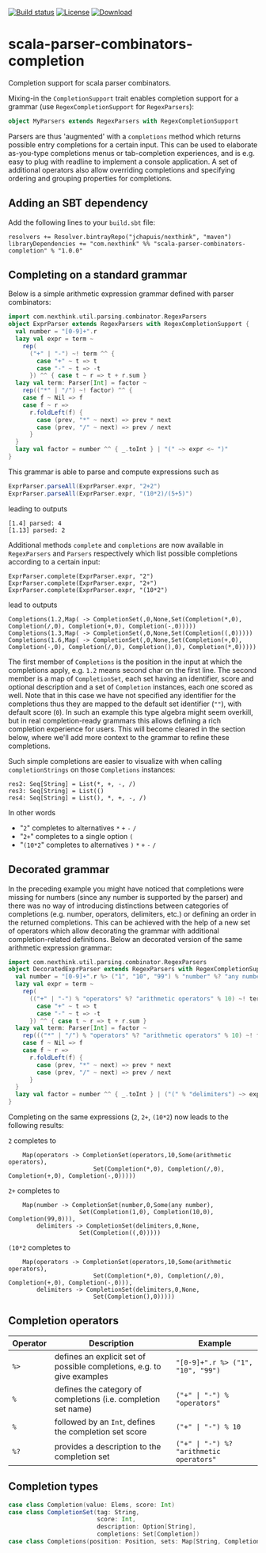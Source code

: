 [![Build status](https://travis-ci.org/jchapuis/scala-parser-combinators-completion.svg?branch=master)](https://travis-ci.org/jchapuis/scala-parser-combinators-completion)
[![License](https://img.shields.io/:license-MIT-blue.svg)](https://opensource.org/licenses/MIT)
[![Download](https://api.bintray.com/packages/jchapuis/nexthink/scala-parser-combinators-completion/images/download.svg) ](https://bintray.com/jchapuis/nexthink/scala-parser-combinators-completion/_latestVersion)

# scala-parser-combinators-completion
Completion support for scala parser combinators.

Mixing-in the `CompletionSupport` trait enables completion support for a grammar (use `RegexCompletionSupport` for `RegexParsers`):

```scala
object MyParsers extends RegexParsers with RegexCompletionSupport
```

Parsers are thus 'augmented' with a `completions` method which returns possible entry completions for a certain input. This can be used to elaborate as-you-type completions menus or tab-completion experiences, and is e.g. easy to plug with readline to implement a console application. 
A set of additional operators also allow overriding completions and specifying ordering and grouping properties for completions. 

## Adding an SBT dependency

Add the following lines to your `build.sbt` file:
 
 ```
 resolvers += Resolver.bintrayRepo("jchapuis/nexthink", "maven")
 libraryDependencies += "com.nexthink" %% "scala-parser-combinators-completion" % "1.0.0"
 ```

## Completing on a standard grammar
Below is a simple arithmetic expression grammar defined with parser combinators:

```scala
import com.nexthink.util.parsing.combinator.RegexParsers
object ExprParser extends RegexParsers with RegexCompletionSupport {
  val number = "[0-9]+".r
  lazy val expr = term ~
    rep(
      ("+" | "-") ~! term ^^ {
        case "+" ~ t => t
        case "-" ~ t => -t
      }) ^^ { case t ~ r => t + r.sum }
  lazy val term: Parser[Int] = factor ~
    rep(("*" | "/") ~! factor) ^^ {
    case f ~ Nil => f
    case f ~ r =>
      r.foldLeft(f) {
        case (prev, "*" ~ next) => prev * next
        case (prev, "/" ~ next) => prev / next
      }
  }
  lazy val factor = number ^^ { _.toInt } | "(" ~> expr <~ ")"
}
```
This grammar is able to parse and compute expressions such as 

```scala
ExprParser.parseAll(ExprParser.expr, "2+2")
ExprParser.parseAll(ExprParser.expr, "(10*2)/(5+5)")
```

leading to outputs

```
[1.4] parsed: 4
[1.13] parsed: 2
```

Additional methods `complete` and `completions` are now available in `RegexParsers` and `Parsers` respectively which list possible completions according to a certain input:
 
```
ExprParser.complete(ExprParser.expr, "2")
ExprParser.complete(ExprParser.expr, "2+")
ExprParser.complete(ExprParser.expr, "(10*2")
```

lead to outputs
```
Completions(1.2,Map( -> CompletionSet(,0,None,Set(Completion(*,0), Completion(/,0), Completion(+,0), Completion(-,0)))))
Completions(1.3,Map( -> CompletionSet(,0,None,Set(Completion((,0)))))
Completions(1.6,Map( -> CompletionSet(,0,None,Set(Completion(+,0), Completion(-,0), Completion(/,0), Completion(),0), Completion(*,0)))))
```

The first member of `Completions` is the position in the input at which the completions apply, e.g. `1.2` means second char on the first line. The second member is a map of `CompletionSet`, each set having an identifier, score and optional description and a set of `Completion` instances, each one scored as well. Note that in this case we have not specified any identifier for the completions thus they are mapped to the default set identifier (`""`), with default score (`0`). In such an example this type algebra might seem overkill, but in real completion-ready grammars this allows defining a rich completion experience for users. This will become cleared in the section below, where we'll add more context to the grammar to refine these completions. 
   
Such simple completions are easier to visualize with when calling `completionStrings` on those `Completions` instances:

```
res2: Seq[String] = List(*, +, -, /)
res3: Seq[String] = List(()
res4: Seq[String] = List(), *, +, -, /)
```

In other words
 * "`2`" completes to alternatives `*` `+` `-` `/`
 * "`2+`" completes to a single option  `(`
 * "`(10*2`" completes to alternatives `)` `*` `+` `-` `/`

## Decorated grammar

In the preceding example you might have noticed that completions were missing for numbers (since any number is supported by the parser) and there was no way of introducing distinctions between categories of completions (e.g. number, operators, delimiters, etc.) or defining an order in the returned completions.
This can be achieved with the help of a new set of operators which allow decorating the grammar with additional completion-related definitions. Below an decorated version of the same arithmetic expression grammar:

```scala
import com.nexthink.util.parsing.combinator.RegexParsers
object DecoratedExprParser extends RegexParsers with RegexCompletionSupport {
  val number = "[0-9]+".r %> ("1", "10", "99") % "number" %? "any number"
  lazy val expr = term ~
    rep(
      (("+" | "-") % "operators" %? "arithmetic operators" % 10) ~! term ^^ {
        case "+" ~ t => t
        case "-" ~ t => -t
      }) ^^ { case t ~ r => t + r.sum }
  lazy val term: Parser[Int] = factor ~
    rep((("*" | "/") % "operators" %? "arithmetic operators" % 10) ~! factor) ^^ {
    case f ~ Nil => f
    case f ~ r =>
      r.foldLeft(f) {
        case (prev, "*" ~ next) => prev * next
        case (prev, "/" ~ next) => prev / next
      }
  }
  lazy val factor = number ^^ { _.toInt } | ("(" % "delimiters") ~> expr <~ (")" % "delimiters")
}
```

Completing on the same expressions (`2`, `2+`, `(10*2`) now leads to the following results:

`2` completes to 
```Completions(1.2,
    Map(operators -> CompletionSet(operators,10,Some(arithmetic operators),
                        Set(Completion(*,0), Completion(/,0), Completion(+,0), Completion(-,0)))))
```

`2+` completes to 
```Completions(1.3,
    Map(number -> CompletionSet(number,0,Some(any number),
                    Set(Completion(1,0), Completion(10,0), Completion(99,0))), 
        delimiters -> CompletionSet(delimiters,0,None,
                    Set(Completion((,0)))))
```

`(10*2` completes to 
```Completions(1.6,
    Map(operators -> CompletionSet(operators,10,Some(arithmetic operators), 
                        Set(Completion(*,0), Completion(/,0), Completion(+,0), Completion(-,0))), 
        delimiters -> CompletionSet(delimiters,0,None,
                        Set(Completion(),0)))))
```

## Completion operators

|Operator|Description|Example|
|--------|-----------|-------|
|`%>`    |defines an explicit set of possible completions, e.g. to give examples|`"[0-9]+".r %> ("1", "10", "99")`|
|`%`     |defines the category of completions (i.e. completion set name)|<code>("+" &#124; "-") % "operators"</code>|
|`%`     |followed by an `Int`, defines the completion set score|<code>("+" &#124; "-") % 10</code>|
|`%?`    |provides a description to the completion set|<code>("+" &#124; "-") %? "arithmetic operators"</code>|   

## Completion types
```scala
case class Completion(value: Elems, score: Int)
case class CompletionSet(tag: String,
                         score: Int,
                         description: Option[String],
                         completions: Set[Completion])
case class Completions(position: Position, sets: Map[String, CompletionSet])
```
